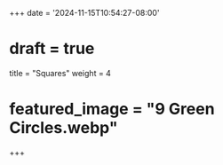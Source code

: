 +++
date = '2024-11-15T10:54:27-08:00'
# draft = true
title = "Squares"
weight = 4
# featured_image = "9 Green Circles.webp"
+++

